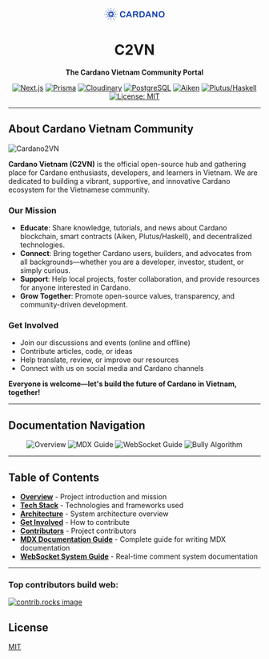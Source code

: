 <div align="center">

<img src="public/images/common/cardano.svg" width="120" alt="Cardano 2VN Logo" />

# **C2VN**

**The Cardano Vietnam Community Portal**

[![Next.js](https://img.shields.io/badge/Next.js-13-blue?logo=nextdotjs)](https://nextjs.org/)
[![Prisma](https://img.shields.io/badge/Prisma-ORM-blue?logo=prisma)](https://www.prisma.io/)
[![Cloudinary](https://img.shields.io/badge/Cloudinary-Image%20Hosting-blue?logo=cloudinary)](https://cloudinary.com/)
[![PostgreSQL](https://img.shields.io/badge/PostgreSQL-Database-blue?logo=postgresql)](https://www.postgresql.org/)
[![Aiken](https://img.shields.io/badge/Aiken-Smart%20Contracts-orange?logo=data:image/svg+xml;base64,PHN2ZyBmaWxsPSIjRkY2NjAwIiB2aWV3Qm94PSIwIDAgMjQgMjQiIHdpZHRoPSIxNiIgaGVpZ2h0PSIxNiI+PHBhdGggZD0iTTExLjUgM0M2LjI1IDMgMiA3LjI1IDIgMTJzNC4yNSA5IDkuNSA5IDkuNS00LjI1IDkuNS05LTQuMjUtOS41LTktOS41eiIvPjwvc3ZnPg==)](https://aiken-lang.org/)
[![Plutus/Haskell](https://img.shields.io/badge/Plutus%2FHaskell-Smart%20Contracts-blueviolet?logo=haskell)](https://plutus.iohk.io/)
[![License: MIT](https://img.shields.io/badge/License-MIT-yellow.svg)](LICENSE)

---

</div>

## About Cardano Vietnam Community

![Cardano2VN](https://res.cloudinary.com/ddncuxapm/image/upload/v1753961380/cardano2vn_lhbgol.png)

**Cardano Vietnam (C2VN)** is the official open-source hub and gathering place for Cardano enthusiasts, developers, and learners in Vietnam. We are dedicated to building a vibrant, supportive, and innovative Cardano ecosystem for the Vietnamese community.

### Our Mission
- **Educate**: Share knowledge, tutorials, and news about Cardano blockchain, smart contracts (Aiken, Plutus/Haskell), and decentralized technologies.
- **Connect**: Bring together Cardano users, builders, and advocates from all backgrounds—whether you are a developer, investor, student, or simply curious.
- **Support**: Help local projects, foster collaboration, and provide resources for anyone interested in Cardano.
- **Grow Together**: Promote open-source values, transparency, and community-driven development.

### Get Involved
- Join our discussions and events (online and offline)
- Contribute articles, code, or ideas
- Help translate, review, or improve our resources
- Connect with us on social media and Cardano channels

**Everyone is welcome—let's build the future of Cardano in Vietnam, together!**

---
## Documentation Navigation

<div align="center">
  <a href="#overview" style="text-decoration: none;">
    <img src="https://img.shields.io/badge/Overview-Main_README-blue?style=for-the-badge" alt="Overview" />
  </a>
  <a href="MDX_DOCS_GUIDE.md" style="text-decoration: none;">
    <img src="https://img.shields.io/badge/MDX_Guide-Documentation-green?style=for-the-badge" alt="MDX Guide" />
  </a>
  <a href="scripts/WEBSOCKET_README.md" style="text-decoration: none;">
    <img src="https://img.shields.io/badge/WebSocket-Real--time_System-orange?style=for-the-badge" alt="WebSocket Guide" />
  </a>
  <a href="BULLY_ALGORITHM_IMPLEMENTATION.md" style="text-decoration: none;">
    <img src="https://img.shields.io/badge/Bully_Algorithm-Distributed_System-red?style=for-the-badge" alt="Bully Algorithm" />
  </a>
</div>

---

<div id="overview"></div>

## Table of Contents

- [**Overview**](#about-cardano-vietnam-community) - Project introduction and mission
- [**Tech Stack**](#tech-stack) - Technologies and frameworks used
- [**Architecture**](#architecture) - System architecture overview
- [**Get Involved**](#get-involved) - How to contribute
- [**Contributors**](#top-contributors-build-web) - Project contributors
- [**MDX Documentation Guide**](MDX_DOCS_GUIDE.md) - Complete guide for writing MDX documentation
- [**WebSocket System Guide**](scripts/WEBSOCKET_README.md) - Real-time comment system documentation

---
### Top contributors build web:
<a href="https://github.com/independenceee/cardano2vn/graphs/contributors">
  <img src="https://contrib.rocks/image?repo=independenceee/cardano2vn" alt="contrib.rocks image" />
</a>

## License

[MIT](LICENSE)

